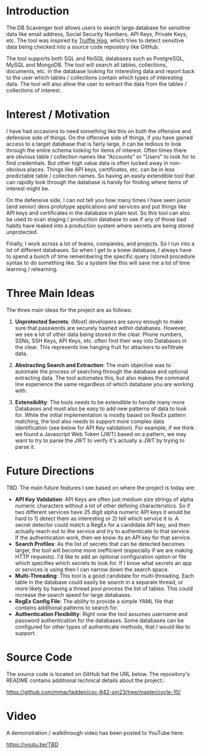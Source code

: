 # Introduction
The DB Scavenger tool allows users to search large database for sensitive data like email address, Social Security Numbers, API Keys, Private Keys, etc.  The tool was inspired by [Truffle Hog](https://github.com/trufflesecurity/trufflehog), which tries to detect sensitive data being checked into a source code repository like GitHub.

The tool supports both SQL and NoSQL databases such as PostgreSQL, MySQL and MongoDB.  The tool will search all tables, collections, documents, etc. in the database looking for interesting data and report back to the user which tables / collections contain which types of interesting data. The tool will also allow the user to extract the data from the tables / collections of interest.

# Interest / Motivation
I have had occasions to need something like this on both the offensive and defensive side of things.  On the offensive side of things, if you have gained access to a target database that is fairly large, it can be tedious to look through the entire schema looking for items of interest.  Often times there are obvious table / collection names like "Accounts" or "Users" to look for to find credentials.  But other high value data is often tucked away in non-obvious places. Things like API keys, certificates, etc. can be in less predictable table / collection names.  So having an easily extendible tool that can rapidly look through the database is handy for finding where items of interest might be.

On the defensive side, I can not tell you how many times I have seen junior (and senior) devs prototype applications and services and put things like API keys and certificates in the database in plain text.  So this tool can also be used to scan staging / production database to see if any of those bad habits have leaked into a production system where secrets are being stored unprotected.

Finally, I work across a lot of teams, companies, and projects.  So I run into a lot of different databases.  So when I get to a knew database, I always have to spend a bunch of time remembering the specific query /stored procedure syntax to do something like. So a system like this will save me a lot of time learning / relearning.


# Three Main Ideas
The three main ideas for the project are as follows:

1. **Unprotected Secrets**: (Most) developers are savvy enough to make sure that passwords are securely hashed within databases. However, we see a lot of other data being stored in the clear.  Phone numbers, SSNs, SSH Keys, API Keys, etc. often find their way into Databases in the clear.  This represents low hanging fruit for attackers to exfiltrate data.

2. **Abstracting Search and Extraction**: The main objective was to automate the process of searching through the database and optional extracting data.  The tool automates this, but also makes the command line experience the same regardless of which database you are working with.

3. **Extensibility**: The tools needs to be extendible to handle many more Databases and must also be easy to add new patterns of data to look for.  While the initial implementation is mostly based on RexEx pattern matching, the tool also needs to support more complex data identification (see below for API Key validation).  For example, if we think we found a Javascript Web Token (JWT) based on a pattern, we may want to try to parse the JWT to verify it's actually a JWT by trying to parse it.


# Future Directions
TBD. The main future features I see based on where the project is today are:

  * **API Key Validation**: API Keys are often just medium size strings of alpha numeric characters without a lot of other defining characteristics.  So if two different services have 25 digit alpha numeric API keys it would be hard to 1) detect them as interesting or 2) tell which service it is.  A secret detector could match a RegEx for a candidate API key, and then actually reach out to the service and try to authenticate to that service. If the authentication work, then we know its an API key for that service.
  * **Search Profiles**: As the list of secrets that can be detected becomes larger, the tool will become more inefficient (especially if we are making HTTP requests).  I'd like to add an optional configuration option or file which specifies which secrets to look for.  If I know what secrets an app or services is using then I can narrow down the search space.
  * **Multi-Threading**: This tool is a good candidate for multi-threading.  Each table in the database could easily be search in a separate thread, or more likely by having a thread pool process the list of tables.  This could increase the search speed for large databases.
  * **RegEx Config File**: The ability to provide a simple YAML file that contains additional patterns to search for.
  * **Authentication Flexibility**: Right now the tool assumes username and password authentication for the databases.  Some databases can be configured for other types of authenticate methods, that I would like to support.
  

# Source Code
The source code is located on GitHub hat the URL below.  The repository's README contains additional technical details about the project.:

https://github.com/mmacfadden/csc-842-sm23/tree/master/cycle-10/


# Video
A demonstration / walkthrough video has been posted to YouTube here:

https://youtu.be/TBD
